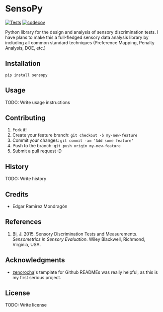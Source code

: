 # SensoPy

[![Tests](https://github.com/edgarrmondragon/SensoPy/actions/workflows/tests.yml/badge.svg)](https://github.com/edgarrmondragon/SensoPy/actions/workflows/tests.yml)
[![codecov](https://codecov.io/gh/edgarrmondragon/SensoPy/branch/master/graph/badge.svg?token=k3m3CmIACa)](https://codecov.io/gh/edgarrmondragon/SensoPy)

Python library for the design and analysis of sensory discrimination tests. I have plans to make this a full-fledged sensory data analysis library by including all common standard techniques (Preference Mapping, Penalty Analysis, DOE, etc.)

## Installation

`pip install sensopy`

## Usage

TODO: Write usage instructions

## Contributing

1. Fork it!
2. Create your feature branch: `git checkout -b my-new-feature`
3. Commit your changes: `git commit -am 'Add some feature'`
4. Push to the branch: `git push origin my-new-feature`
5. Submit a pull request :D

## History

TODO: Write history

## Credits
<ul>
  <li>Edgar Ramírez Mondragón</li>
</ul>

## References
<ol>
  <li>Bi, J. 2015. Sensory Discrimination Tests and Measurements. <em>Sensometrics in Sensory Evaluation</em>. Wiley Blackwell, Richmond, Virginia, USA.</li>
</ol>

## Acknowledgments
<ul>
  <li><a href='https://gist.github.com/zenorocha'>zenorocha</a>'s template for Github READMEs was really helpful, as this is my first serious project.</li>
</ul>

## License

TODO: Write license
